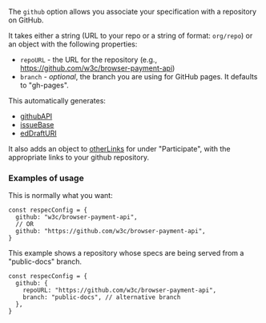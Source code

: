 The `github` option allows you associate your specification with a repository on GitHub. 

It takes either a string (URL to your repo or a string of format: `org/repo`) or an object with the following properties:

  * `repoURL` - the URL for the repository (e.g., https://github.com/w3c/browser-payment-api)
  * `branch` - *optional*, the branch you are using for GitHub pages. It defaults to "gh-pages". 

This automatically generates:

 * [githubAPI](githubAPI)
 * [issueBase](issueBase)
 * [edDraftURI](edDraftURI)

It also adds an object to [otherLinks](otherLinks) for under "Participate", with the appropriate links to your github repository.

### Examples of usage 
This is normally what you want:

```JS
const respecConfig = {
  github: "w3c/browser-payment-api",
  // OR
  github: "https://github.com/w3c/browser-payment-api",
}
```

This example shows a repository whose specs are being served from a "public-docs" branch. 

```JS
const respecConfig = {
  github: {
    repoURL: "https://github.com/w3c/browser-payment-api",
    branch: "public-docs", // alternative branch 
  },
}
```


